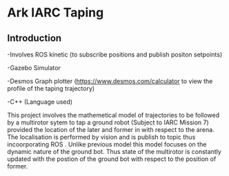 # Ark IARC Taping
## Introduction
-Involves ROS kinetic (to subscribe positions and publish positon setpoints)

-Gazebo Simulator

-Desmos Graph plotter (https://www.desmos.com/calculator to view the profile of the taping trajectory)

-C++ (Language used)

This project involves the mathemetical model of trajectories to be followed by a multirotor sytem to tap a ground robot (Subject to IARC Mission 7)
provided the location of the later and former in with respect to the arena. The localisation is performed by vision and is publish to topic thus incoorporating ROS
. Unlike previous model this model focuses on the dynamic nature of the ground bot. Thus state of the multirotor is constantly updated with the postion of the ground bot with respect to the position of former.


 
